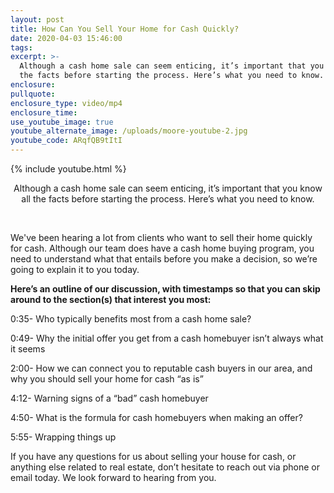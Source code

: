 ```yaml
---
layout: post
title: How Can You Sell Your Home for Cash Quickly?
date: 2020-04-03 15:46:00
tags:
excerpt: >-
  Although a cash home sale can seem enticing, it’s important that you know all
  the facts before starting the process. Here’s what you need to know.
enclosure:
pullquote:
enclosure_type: video/mp4
enclosure_time:
use_youtube_image: true
youtube_alternate_image: /uploads/moore-youtube-2.jpg
youtube_code: ARqfQB9tItI
---
```


{% include youtube.html %}

<center>Although a cash home sale can seem enticing, it&rsquo;s important that you know all the facts before starting the process. Here&rsquo;s what you need to know.</center>

&nbsp;

We've been hearing a lot from clients who want to sell their home quickly for cash. Although our team does have a cash home buying program, you need to understand what that entails before you make a decision, so we’re going to explain it to you today.

**Here’s an outline of our discussion, with timestamps so that you can skip around to the section(s) that interest you most:**

0:35- Who typically benefits most from a cash home sale?

0:49- Why the initial offer you get from a cash homebuyer isn’t always what it seems

2:00- How we can connect you to reputable cash buyers in our area, and why you should sell your home for cash “as is”

4:12- Warning signs of a “bad” cash homebuyer

4:50- What is the formula for cash homebuyers when making an offer?

5:55- Wrapping things up

If you have any questions for us about selling your house for cash, or anything else related to real estate, don’t hesitate to reach out via phone or email today. We look forward to hearing from you.

&nbsp;